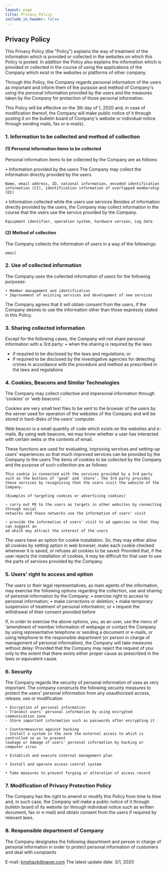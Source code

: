 ```yaml
---
layout: page
title: Privacy Policy
include_in_header: false
---
```


## Privacy Policy


This Privacy Policy (the "Policy") explains the way of treatment of the information which is
provided or collected in the websites on which this Policy is posted. In addition the Policy also
explains the information which is provided or collected in the course of using the applications
of the Company which exist in the websites or platforms of other company.

Through this Policy, the Company regards personal information of the users as important and
inform them of the purpose and method of Company's using the personal information
provided by the users and the measures taken by the Company for protection of those personal
information.

This Policy will be effective on the 3th day of 1, 2020 and, in case of modification thereof,
the Company will make public notice of it through posting it on the bulletin board of
Company's website or individual notice through sending mails, fax or e-mails).





### 1. Information to be collected and method of collection

#### (1) Personal information items to be collected

Personal information items to be collected by the Company are as follows:

• Information provided by the users
The Company may collect the information directly provided by the users.
```
Name, email address, ID, national information, encoded identification information (CI), identification information of overlapped membership (DI)
```
• Information collected while the users use services
Besides of information directly provided by the users, the Company may collect information in
the course that the users use the service provided by the Company.
```
Equipment identifier, operation system, hardware version, Log data
```


#### (2) Method of collection

The Company collects the information of users in a way of the followings:
```
email
```


### 2. Use of collected information

The Company uses the collected information of users for the following purposes:
```
• Member management and identification 
• Improvement of existing services and development of new services
```
The Company agrees that it will obtain consent from the users, if the Company desires to use
the information other than those expressly stated in this Policy.



### 3. Sharing collected information

Except for the following cases, the Company will not share personal information with a 3rd
party:
• when the sharing is required by the laws
- if required to be disclosed by the laws and regulations; or
- if required to be disclosed by the investigative agencies for detecting crimes in
accordance with the procedure and method as prescribed in the laws and regulations



### 4. Cookies, Beacons and Similar Technologies

The Company may collect collective and impersonal information through 'cookies' or 'web
beacons'.

Cookies are very small text files to be sent to the browser of the users by the server used for
operation of the websites of the Company and will be stored in hard-disks of the users'
computer.

Web beacon is a small quantity of code which exists on the websites and e-mails. By using web
beacons, we may know whether a user has interacted with certain webs or the contents of
email.

These functions are used for evaluating, improving services and setting-up users' experiences so
that much improved services can be provided by the Company to the users
The items of cookies to be collected by the Company and the purpose of such collection are as
follows:

```
This cookie is connected with the services provided by a 3rd party such as the buttons of 'good' and 'share'. The 3rd party provides these services by recognizing that the users visit the website of the Company.

(Examples of targeting cookies or advertising cookies)

∘ carry out PR to the users as targets in other websites by connecting through social
networks and these networks use the information of users' visit

∘ provide the information of users' visit to ad agencies so that they can suggest an
ad which may attract the interest of the users
```

The users have an option for cookie installation. So, they may either allow all cookies by setting
option in web browser, make each cookie checked whenever it is saved, or refuses all cookies to
be saved: Provided that, if the user rejects the installation of cookies, it may be difficult for that user to use the parts of services provided by the Company.



### 5. Users' right to access and option

The users or their legal representatives, as main agents of the information, may exercise the
following options regarding the collection, use and sharing of personal information by the
Company:
• exercise right to access to personal information;
• make corrections or deletion;
• make temporary suspension of treatment of personal information; or
• request the withdrawal of their consent provided before

If, in order to exercise the above options, you, as an user, use the menu of 'amendment of
member information of webpage or contact the Company by using representative telephone or
sending a document or e-mails, or using telephone to the responsible department (or person in
charge of management of personal information), the Company will take measures without
delay: Provided that the Company may reject the request of you only to the extent that there
exists either proper cause as prescribed in the laws or equivalent cause.



### 6. Security
The Company regards the security of personal information of uses as very important. The
company constructs the following security measures to protect the users' personal information
from any unauthorized access, release, use or modification

```
• Encryption of personal information
- Transmit users' personal information by using encrypted communication zone 
- Store important information such as passwords after encrypting it

• Countermeasures against hacking
- Install a system in the zone the external access to which is controlled so as to prevent
leakage or damage of users' personal information by hacking or computer virus

• Establish and execute internal management plan

• Install and operate access control system

• Take measures to prevent forging or alteration of access record
```



### 7. Modification of Privacy Protection Policy

The Company has the right to amend or modify this Policy from time to time and, in such case,
the Company will make a public notice of it through bulletin board of its website (or through
individual notice such as written document, fax or e-mail) and obtain consent from the users if
required by relevant laws.



### 8. Responsible department of Company

The Company designates the following department and person in charge of personal
information in order to protect personal information of customers and deal with complaints


E-mail: kmshack@naver.com
The latest update date: 3/1, 2020
